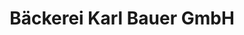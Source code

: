 ---
title: "Bäckerei Karl Bauer GmbH"
url: /rabensburg/baeckerei-karl-bauer-gmbh/
shop: Supermarkt
---